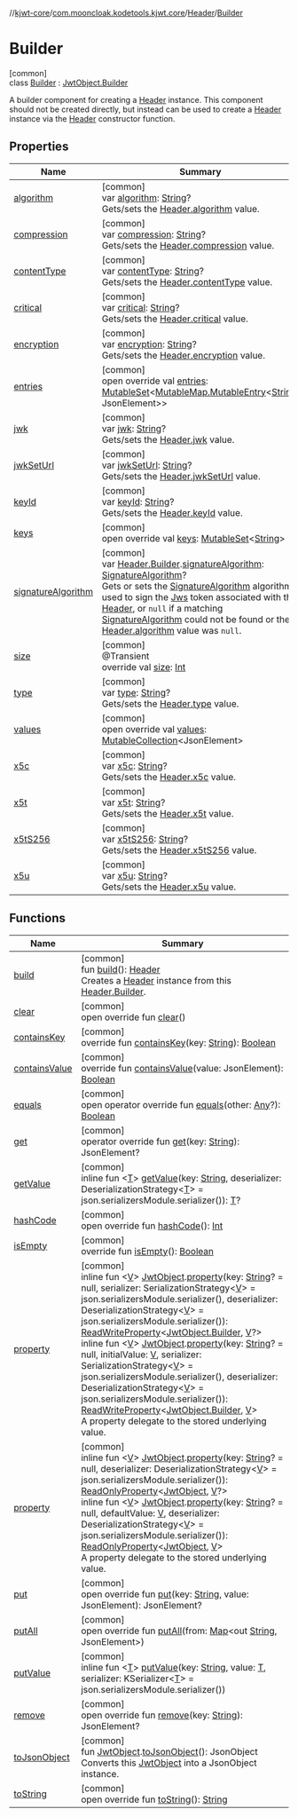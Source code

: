 //[kjwt-core](../../../../index.md)/[com.mooncloak.kodetools.kjwt.core](../../index.md)/[Header](../index.md)/[Builder](index.md)

# Builder

[common]\
class [Builder](index.md) : [JwtObject.Builder](../../-jwt-object/-builder/index.md)

A builder component for creating a [Header](../index.md) instance. This component should not be created directly, but instead can be used to create a [Header](../index.md) instance via the [Header](../index.md) constructor function.

## Properties

| Name | Summary |
|---|---|
| [algorithm](algorithm.md) | [common]<br>var [algorithm](algorithm.md): [String](https://kotlinlang.org/api/latest/jvm/stdlib/kotlin/-string/index.html)?<br>Gets/sets the [Header.algorithm](../algorithm.md) value. |
| [compression](compression.md) | [common]<br>var [compression](compression.md): [String](https://kotlinlang.org/api/latest/jvm/stdlib/kotlin/-string/index.html)?<br>Gets/sets the [Header.compression](../compression.md) value. |
| [contentType](content-type.md) | [common]<br>var [contentType](content-type.md): [String](https://kotlinlang.org/api/latest/jvm/stdlib/kotlin/-string/index.html)?<br>Gets/sets the [Header.contentType](../content-type.md) value. |
| [critical](critical.md) | [common]<br>var [critical](critical.md): [String](https://kotlinlang.org/api/latest/jvm/stdlib/kotlin/-string/index.html)?<br>Gets/sets the [Header.critical](../critical.md) value. |
| [encryption](encryption.md) | [common]<br>var [encryption](encryption.md): [String](https://kotlinlang.org/api/latest/jvm/stdlib/kotlin/-string/index.html)?<br>Gets/sets the [Header.encryption](../encryption.md) value. |
| [entries](../../-jwt-object/-builder/entries.md) | [common]<br>open override val [entries](../../-jwt-object/-builder/entries.md): [MutableSet](https://kotlinlang.org/api/latest/jvm/stdlib/kotlin.collections/-mutable-set/index.html)&lt;[MutableMap.MutableEntry](https://kotlinlang.org/api/latest/jvm/stdlib/kotlin.collections/-mutable-map/-mutable-entry/index.html)&lt;[String](https://kotlinlang.org/api/latest/jvm/stdlib/kotlin/-string/index.html), JsonElement&gt;&gt; |
| [jwk](jwk.md) | [common]<br>var [jwk](jwk.md): [String](https://kotlinlang.org/api/latest/jvm/stdlib/kotlin/-string/index.html)?<br>Gets/sets the [Header.jwk](../jwk.md) value. |
| [jwkSetUrl](jwk-set-url.md) | [common]<br>var [jwkSetUrl](jwk-set-url.md): [String](https://kotlinlang.org/api/latest/jvm/stdlib/kotlin/-string/index.html)?<br>Gets/sets the [Header.jwkSetUrl](../jwk-set-url.md) value. |
| [keyId](key-id.md) | [common]<br>var [keyId](key-id.md): [String](https://kotlinlang.org/api/latest/jvm/stdlib/kotlin/-string/index.html)?<br>Gets/sets the [Header.keyId](../key-id.md) value. |
| [keys](../../-jwt-object/-builder/keys.md) | [common]<br>open override val [keys](../../-jwt-object/-builder/keys.md): [MutableSet](https://kotlinlang.org/api/latest/jvm/stdlib/kotlin.collections/-mutable-set/index.html)&lt;[String](https://kotlinlang.org/api/latest/jvm/stdlib/kotlin/-string/index.html)&gt; |
| [signatureAlgorithm](../../signature-algorithm.md) | [common]<br>var [Header.Builder](index.md).[signatureAlgorithm](../../signature-algorithm.md): [SignatureAlgorithm](../../../com.mooncloak.kodetools.kjwt.core.signature/-signature-algorithm/index.md)?<br>Gets or sets the [SignatureAlgorithm](../../../com.mooncloak.kodetools.kjwt.core.signature/-signature-algorithm/index.md) algorithm used to sign the [Jws](../../-jws/index.md) token associated with this [Header](../index.md), or `null` if a matching [SignatureAlgorithm](../../../com.mooncloak.kodetools.kjwt.core.signature/-signature-algorithm/index.md) could not be found or the [Header.algorithm](../algorithm.md) value was `null`. |
| [size](../../-jwt-object/size.md) | [common]<br>@Transient<br>override val [size](../../-jwt-object/size.md): [Int](https://kotlinlang.org/api/latest/jvm/stdlib/kotlin/-int/index.html) |
| [type](type.md) | [common]<br>var [type](type.md): [String](https://kotlinlang.org/api/latest/jvm/stdlib/kotlin/-string/index.html)?<br>Gets/sets the [Header.type](../type.md) value. |
| [values](../../-jwt-object/-builder/values.md) | [common]<br>open override val [values](../../-jwt-object/-builder/values.md): [MutableCollection](https://kotlinlang.org/api/latest/jvm/stdlib/kotlin.collections/-mutable-collection/index.html)&lt;JsonElement&gt; |
| [x5c](x5c.md) | [common]<br>var [x5c](x5c.md): [String](https://kotlinlang.org/api/latest/jvm/stdlib/kotlin/-string/index.html)?<br>Gets/sets the [Header.x5c](../x5c.md) value. |
| [x5t](x5t.md) | [common]<br>var [x5t](x5t.md): [String](https://kotlinlang.org/api/latest/jvm/stdlib/kotlin/-string/index.html)?<br>Gets/sets the [Header.x5t](../x5t.md) value. |
| [x5tS256](x5t-s256.md) | [common]<br>var [x5tS256](x5t-s256.md): [String](https://kotlinlang.org/api/latest/jvm/stdlib/kotlin/-string/index.html)?<br>Gets/sets the [Header.x5tS256](../x5t-s256.md) value. |
| [x5u](x5u.md) | [common]<br>var [x5u](x5u.md): [String](https://kotlinlang.org/api/latest/jvm/stdlib/kotlin/-string/index.html)?<br>Gets/sets the [Header.x5u](../x5u.md) value. |

## Functions

| Name | Summary |
|---|---|
| [build](build.md) | [common]<br>fun [build](build.md)(): [Header](../index.md)<br>Creates a [Header](../index.md) instance from this [Header.Builder](index.md). |
| [clear](../../-jwt-object/-builder/clear.md) | [common]<br>open override fun [clear](../../-jwt-object/-builder/clear.md)() |
| [containsKey](../../-jwt-object/contains-key.md) | [common]<br>override fun [containsKey](../../-jwt-object/contains-key.md)(key: [String](https://kotlinlang.org/api/latest/jvm/stdlib/kotlin/-string/index.html)): [Boolean](https://kotlinlang.org/api/latest/jvm/stdlib/kotlin/-boolean/index.html) |
| [containsValue](../../-jwt-object/contains-value.md) | [common]<br>override fun [containsValue](../../-jwt-object/contains-value.md)(value: JsonElement): [Boolean](https://kotlinlang.org/api/latest/jvm/stdlib/kotlin/-boolean/index.html) |
| [equals](../../-jwt-object/-builder/equals.md) | [common]<br>open operator override fun [equals](../../-jwt-object/-builder/equals.md)(other: [Any](https://kotlinlang.org/api/latest/jvm/stdlib/kotlin/-any/index.html)?): [Boolean](https://kotlinlang.org/api/latest/jvm/stdlib/kotlin/-boolean/index.html) |
| [get](../../-jwt-object/get.md) | [common]<br>operator override fun [get](../../-jwt-object/get.md)(key: [String](https://kotlinlang.org/api/latest/jvm/stdlib/kotlin/-string/index.html)): JsonElement? |
| [getValue](../../-jwt-object/get-value.md) | [common]<br>inline fun &lt;[T](../../-jwt-object/get-value.md)&gt; [getValue](../../-jwt-object/get-value.md)(key: [String](https://kotlinlang.org/api/latest/jvm/stdlib/kotlin/-string/index.html), deserializer: DeserializationStrategy&lt;[T](../../-jwt-object/get-value.md)&gt; = json.serializersModule.serializer()): [T](../../-jwt-object/get-value.md)? |
| [hashCode](../../-jwt-object/-builder/hash-code.md) | [common]<br>open override fun [hashCode](../../-jwt-object/-builder/hash-code.md)(): [Int](https://kotlinlang.org/api/latest/jvm/stdlib/kotlin/-int/index.html) |
| [isEmpty](../../-jwt-object/is-empty.md) | [common]<br>override fun [isEmpty](../../-jwt-object/is-empty.md)(): [Boolean](https://kotlinlang.org/api/latest/jvm/stdlib/kotlin/-boolean/index.html) |
| [property](../../-jwt-object/-builder/property.md) | [common]<br>inline fun &lt;[V](../../-jwt-object/-builder/property.md)&gt; [JwtObject](../../-jwt-object/index.md).[property](../../-jwt-object/-builder/property.md)(key: [String](https://kotlinlang.org/api/latest/jvm/stdlib/kotlin/-string/index.html)? = null, serializer: SerializationStrategy&lt;[V](../../-jwt-object/-builder/property.md)&gt; = json.serializersModule.serializer(), deserializer: DeserializationStrategy&lt;[V](../../-jwt-object/-builder/property.md)&gt; = json.serializersModule.serializer()): [ReadWriteProperty](https://kotlinlang.org/api/latest/jvm/stdlib/kotlin.properties/-read-write-property/index.html)&lt;[JwtObject.Builder](../../-jwt-object/-builder/index.md), [V](../../-jwt-object/-builder/property.md)?&gt;<br>inline fun &lt;[V](../../-jwt-object/-builder/property.md)&gt; [JwtObject](../../-jwt-object/index.md).[property](../../-jwt-object/-builder/property.md)(key: [String](https://kotlinlang.org/api/latest/jvm/stdlib/kotlin/-string/index.html)? = null, initialValue: [V](../../-jwt-object/-builder/property.md), serializer: SerializationStrategy&lt;[V](../../-jwt-object/-builder/property.md)&gt; = json.serializersModule.serializer(), deserializer: DeserializationStrategy&lt;[V](../../-jwt-object/-builder/property.md)&gt; = json.serializersModule.serializer()): [ReadWriteProperty](https://kotlinlang.org/api/latest/jvm/stdlib/kotlin.properties/-read-write-property/index.html)&lt;[JwtObject.Builder](../../-jwt-object/-builder/index.md), [V](../../-jwt-object/-builder/property.md)&gt;<br>A property delegate to the stored underlying value. |
| [property](../../property.md) | [common]<br>inline fun &lt;[V](../../property.md)&gt; [JwtObject](../../-jwt-object/index.md).[property](../../property.md)(key: [String](https://kotlinlang.org/api/latest/jvm/stdlib/kotlin/-string/index.html)? = null, deserializer: DeserializationStrategy&lt;[V](../../property.md)&gt; = json.serializersModule.serializer()): [ReadOnlyProperty](https://kotlinlang.org/api/latest/jvm/stdlib/kotlin.properties/-read-only-property/index.html)&lt;[JwtObject](../../-jwt-object/index.md), [V](../../property.md)?&gt;<br>inline fun &lt;[V](../../property.md)&gt; [JwtObject](../../-jwt-object/index.md).[property](../../property.md)(key: [String](https://kotlinlang.org/api/latest/jvm/stdlib/kotlin/-string/index.html)? = null, defaultValue: [V](../../property.md), deserializer: DeserializationStrategy&lt;[V](../../property.md)&gt; = json.serializersModule.serializer()): [ReadOnlyProperty](https://kotlinlang.org/api/latest/jvm/stdlib/kotlin.properties/-read-only-property/index.html)&lt;[JwtObject](../../-jwt-object/index.md), [V](../../property.md)&gt;<br>A property delegate to the stored underlying value. |
| [put](../../-jwt-object/-builder/put.md) | [common]<br>open override fun [put](../../-jwt-object/-builder/put.md)(key: [String](https://kotlinlang.org/api/latest/jvm/stdlib/kotlin/-string/index.html), value: JsonElement): JsonElement? |
| [putAll](../../-jwt-object/-builder/put-all.md) | [common]<br>open override fun [putAll](../../-jwt-object/-builder/put-all.md)(from: [Map](https://kotlinlang.org/api/latest/jvm/stdlib/kotlin.collections/-map/index.html)&lt;out [String](https://kotlinlang.org/api/latest/jvm/stdlib/kotlin/-string/index.html), JsonElement&gt;) |
| [putValue](../../-jwt-object/-builder/put-value.md) | [common]<br>inline fun &lt;[T](../../-jwt-object/-builder/put-value.md)&gt; [putValue](../../-jwt-object/-builder/put-value.md)(key: [String](https://kotlinlang.org/api/latest/jvm/stdlib/kotlin/-string/index.html), value: [T](../../-jwt-object/-builder/put-value.md), serializer: KSerializer&lt;[T](../../-jwt-object/-builder/put-value.md)&gt; = json.serializersModule.serializer()) |
| [remove](../../-jwt-object/-builder/remove.md) | [common]<br>open override fun [remove](../../-jwt-object/-builder/remove.md)(key: [String](https://kotlinlang.org/api/latest/jvm/stdlib/kotlin/-string/index.html)): JsonElement? |
| [toJsonObject](../../to-json-object.md) | [common]<br>fun [JwtObject](../../-jwt-object/index.md).[toJsonObject](../../to-json-object.md)(): JsonObject<br>Converts this [JwtObject](../../-jwt-object/index.md) into a JsonObject instance. |
| [toString](../../-jwt-object/-builder/to-string.md) | [common]<br>open override fun [toString](../../-jwt-object/-builder/to-string.md)(): [String](https://kotlinlang.org/api/latest/jvm/stdlib/kotlin/-string/index.html) |
